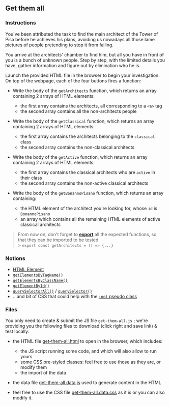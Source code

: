 ## Get them all

### Instructions

You've been attributed the task to find the main architect of the Tower of Pisa before he achieves his plans, avoiding us nowadays all those lame pictures of people pretending to stop it from falling.

You arrive at the architects' chamber to find him, but all you have in front of you is a bunch of unknown people.
Step by step, with the limited details you have, gather information and figure out by elimination who he is.

Launch the provided HTML file in the browser to begin your investigation.<br/>
On top of the webpage, each of the four buttons fires a function:

- Write the body of the `getArchitects` function, which returns an array containing 2 arrays of HTML elements:

  - the first array contains the architects, all corresponding to a `<a>` tag
  - the second array contains all the non-architects people

- Write the body of the `getClassical` function, which returns an array containing 2 arrays of HTML elements:

  - the first array contains the architects belonging to the `classical` class
  - the second array contains the non-classical architects

- Write the body of the `getActive` function, which returns an array containing 2 arrays of HTML elements:

  - the first array contains the classical architects who are `active` in their class
  - the second array contains the non-active classical architects

- Write the body of the `getBonannoPisano` function, which returns an array containing:
  - the HTML element of the architect you're looking for, whose `id` is `BonannoPisano`
  - an array which contains all the remaining HTML elements of active classical architects

> From now on, don't forget to [**export**](https://developer.mozilla.org/en-US/docs/Web/JavaScript/Reference/Statements/export) all the expected functions, so that they can be imported to be tested<br/> > `export const getArchitects = () => {...}`

### Notions

- [HTML Element](https://developer.mozilla.org/en-US/docs/Web/API/Element)
- [`getElementsByTagName()`](https://developer.mozilla.org/en-US/docs/Web/API/Document/getElementsByTagName)
- [`getElementsByClassName()`](https://developer.mozilla.org/en-US/docs/Web/API/Document/getElementsByClassName)
- [`getElementById()`](https://developer.mozilla.org/en-US/docs/Web/API/Document/getElementById)
- [`querySelectorAll()`](https://developer.mozilla.org/en-US/docs/Web/API/Document/querySelectorAll) / [`querySelector()`](https://developer.mozilla.org/en-US/docs/Web/API/Document/querySelector)
- ...and bit of CSS that could help with the [`:not` pseudo class](https://developer.mozilla.org/en-US/docs/Web/CSS/:not)

### Files

You only need to create & submit the JS file `get-them-all.js` ; we're providing you the following files to download (click right and save link) & test locally:

- the HTML file [get-them-all.html](./get-them-all.html) to open in the browser, which includes:

  - the JS script running some code, and which will also allow to run yours
  - some CSS pre-styled classes: feel free to use those as they are, or modify them
  - the import of the data

- the data file [get-them-all.data.js](./get-them-all.data.js) used to generate content in the HTML

- feel free to use the CSS file [get-them-all.data.css](./get-them-all.data.css) as it is or you can also modify it.
